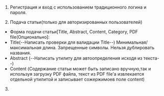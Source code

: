 1. Регистрация и вход с использованием традиционного логина и пароля.

2. Подача статьи(только для авторизированных пользователей)   
- Форма подачи статьи[Title, Abstract, Content, Category, PDF file(Опционально]:
- Title(--Написать проверки для валидации Title--)
Минимальная/максимальная длина.
Запрещенные символы.
Нельзя дублировать названия.
- Abstract (--Написать утилиту для автоопределения исходя из текста--)
- Content (Содержание статьи может быть записано вручную,так и используя загрузку PDF файла, текст из PDF file'a извлекается отдельной утилитой и записывает сожержимоев поле content)

3.
